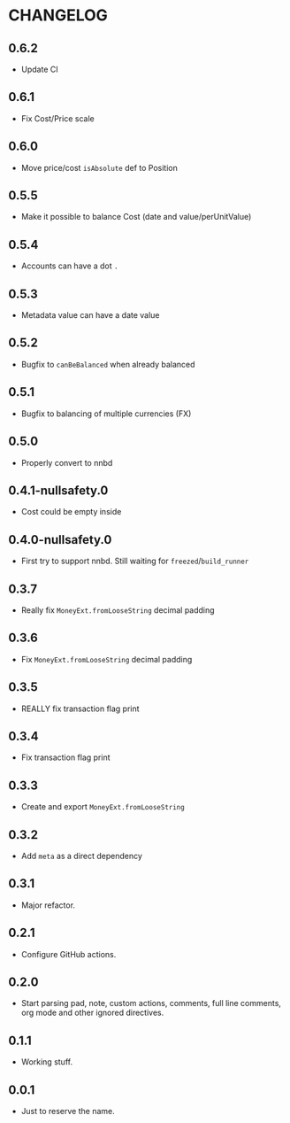 # CHANGELOG

## 0.6.2
- Update CI

## 0.6.1
- Fix Cost/Price scale

## 0.6.0
- Move price/cost `isAbsolute` def to Position

## 0.5.5
- Make it possible to balance Cost (date and value/perUnitValue)

## 0.5.4
- Accounts can have a dot `.`

## 0.5.3
- Metadata value can have a date value

## 0.5.2
- Bugfix to `canBeBalanced` when already balanced

## 0.5.1
- Bugfix to balancing of multiple currencies (FX)

## 0.5.0
- Properly convert to nnbd

## 0.4.1-nullsafety.0
- Cost could be empty inside

## 0.4.0-nullsafety.0
- First try to support nnbd. Still waiting for `freezed`/`build_runner`

## 0.3.7
- Really fix `MoneyExt.fromLooseString` decimal padding

## 0.3.6
- Fix `MoneyExt.fromLooseString` decimal padding

## 0.3.5
- REALLY fix transaction flag print

## 0.3.4
- Fix transaction flag print

## 0.3.3
- Create and export `MoneyExt.fromLooseString`

## 0.3.2
- Add `meta` as a direct dependency

## 0.3.1
- Major refactor.

## 0.2.1
- Configure GitHub actions.

## 0.2.0
- Start parsing pad, note, custom actions, comments, full line comments, org mode and other ignored directives.

## 0.1.1
- Working stuff.

## 0.0.1
- Just to reserve the name.
